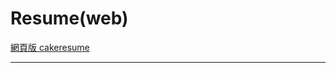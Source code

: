 # Resume(web)

[網頁版 cakeresume](https://www.cakeresume.com/s--wcPDg2GWf7BIQDpoRp2B3w--/jack63186318)

---
